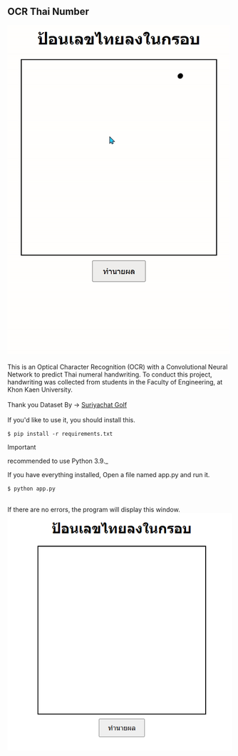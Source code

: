 ## OCR Thai Number
  <img src="Image/giff.gif" alt="Alt text" title="Optional title">
  <br>
  <br>
  This is an Optical Character Recognition (OCR) with a Convolutional Neural Network to predict Thai numeral handwriting. To conduct this project, handwriting was collected from students in the Faculty of Engineering, at Khon Kaen University.
  <br>
  <br>
  Thank you Dataset By -> <a href="Image/suriyachat.jpg" target="_blank">Suriyachat Golf</a>
  <br>
  <br>
  If you'd like to use it, you should install this. <br>
  
  ```
  $ pip install -r requirements.txt
  ```
> [!IMPORTANT]
> recommended to use Python 3.9._
  
  If you have everything installed, Open a file named app.py and run it.
  ```
  $ python app.py
  ```
  <br>
  If there are no errors, the program will display this window.<br>
   <img src="Image/window.png" alt="Alt text" title="Optional title">


